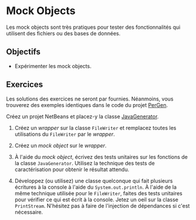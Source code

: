 Mock Objects
============

Les mock objects sont très pratiques pour tester des fonctionnalités qui
utilisent des fichiers ou des bases de données.

Objectifs
---------

* Expérimenter les mock objects.

Exercices
---------

Les solutions des exercices ne seront par fournies. Néanmoins, vous trouverez
des exemples identiques dans le code du projet [PerGen](https://github.com/jacquesberger/PerGen).

Créez un projet NetBeans et placez-y la classe
[JavaGenerator](JavaGenerator.java).

1. Créez un _wrapper_ sur la classe `FileWriter` et remplacez toutes les
   utilisations du `FileWriter` par le _wrapper_.

2. Créez un _mock object_ sur le _wrapper_.

3. À l'aide du _mock object_, écrivez des tests unitaires sur les fonctions de
   la classe `JavaGenerator`. Utilisez la technique des tests de caractérisation
   pour obtenir le résultat attendu.

4. Développez (ou utilisez) une classe quelconque qui fait plusieurs écritures à
   la console à l'aide du `System.out.println`. À l'aide de la même technique
   utilisée pour le `FileWriter`, faites des tests unitaires pour vérifier ce
   qui est écrit à la console. Jetez un oeil sur la classe `PrintStream`.
   N'hésitez pas à faire de l'injection de dépendances si c'est nécessaire.

